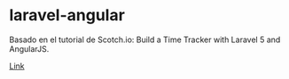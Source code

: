 # laravel-angular
Basado en el tutorial de Scotch.io: Build a Time Tracker with Laravel 5 and AngularJS.

<a href="https://scotch.io/tutorials/build-a-time-tracker-with-laravel-5-and-angularjs-part-1">Link</a>
